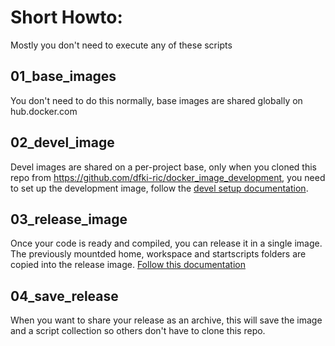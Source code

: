# Short Howto:

Mostly you don't need to execute any of these scripts

## 01_base_images

You don't need to do this normally, base images are shared globally on hub.docker.com

## 02_devel_image

Devel images are shared on a per-project base,
only when you cloned this repo from https://github.com/dfki-ric/docker_image_development,
you need to set up the development image, follow the [devel setup documentation](../doc/042_Devel_Image.md).

## 03_release_image

Once your code is ready and compiled, you can release it in a single image.
The previously mountded home, workspace and startscripts folders are copied into the release image. [Follow this documentation](043_Release_Image.md)

## 04_save_release

When you want to share your release as an archive, this will save the image and a script collection so others don't have to clone this repo.

